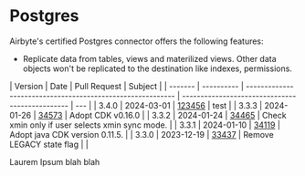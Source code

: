 # Postgres

Airbyte's certified Postgres connector offers the following features:

- Replicate data from tables, views and materilized views. Other data objects won't be replicated to
  the destination like indexes, permissions.

| Version | Date       | Pull Request                                               | Subject                                         |
| ------- | ---------- | ---------------------------------------------------------- | ----------------------------------------------- | --- |
| 3.4.0   | 2024-03-01 | [123456](https://github.com/airbytehq/airbyte/pull/123456) | test                                            |
| 3.3.3   | 2024-01-26 | [34573](https://github.com/airbytehq/airbyte/pull/34573)   | Adopt CDK v0.16.0                               |
| 3.3.2   | 2024-01-24 | [34465](https://github.com/airbytehq/airbyte/pull/34465)   | Check xmin only if user selects xmin sync mode. |
| 3.3.1   | 2024-01-10 | [34119](https://github.com/airbytehq/airbyte/pull/34119)   | Adopt java CDK version 0.11.5.                  |
| 3.3.0   | 2023-12-19 | [33437](https://github.com/airbytehq/airbyte/pull/33437)   | Remove LEGACY state flag                        |     |

Laurem Ipsum blah blah

